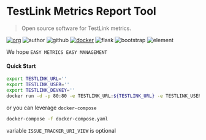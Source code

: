 # TestLink Metrics Report Tool
> Open source software for TestLink metrics. 

[![org](https://img.shields.io/badge/org-truth%20%26%20insurance%20workshop-informational)](http://bx.baoxian-sz.com)
![author](https://img.shields.io/badge/author-v.stone@163.com-informational)
![github](https://img.shields.io/github/license/testlink-metrics/testlink-metrics-report)
[![docker](https://img.shields.io/badge/build-docker-informational)](https://hub.docker.com/r/bxwill/testlink-metrics)
![flask](https://img.shields.io/badge/framework-flask-success)
![bootstrap](https://img.shields.io/badge/toolkit-bootstrap-success)
![element](https://img.shields.io/badge/icon-element-success)


We hope `EASY METRICS EASY MANAGEMENT`

#### Quick Start
```bash
export TESTLINK_URL=''
export TESTLINK_USER=''
export TESTLINK_DEVKEY=''
docker run -d -p 80:80 -e TESTLINK_URL:${TESTLINK_URL} -e TESTLINK_USER:${TESTLINK_USER} -e TESTLINK_DEVKEY:${TESTLINK_DEVKEY} -it bxwill/testlink-metrics
```
or you can leverage `docker-compose`
```bash
docker-compose -f docker-compose.yaml
```
variable `ISSUE_TRACKER_URI_VIEW` is optional
